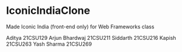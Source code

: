 # IconicIndiaClone
Made Iconic India (front-end only) for Web Frameworks class 

Aditya 21CSU129 Arjun Bhardwaj 21CSU211 Siddarth 21CSU216 Kapish 21CSU263 Yash Sharma 21CSU269
